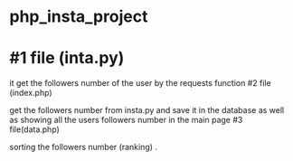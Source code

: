 # php_insta_project

<h1>#1 file (inta.py)</h1>

it get the followers number of the user by the requests function
#2 file (index.php)

get the followers number from insta.py and save it in the database
as well as showing all the users followers number in the main page
#3 file(data.php)

sorting the followers number (ranking) .
